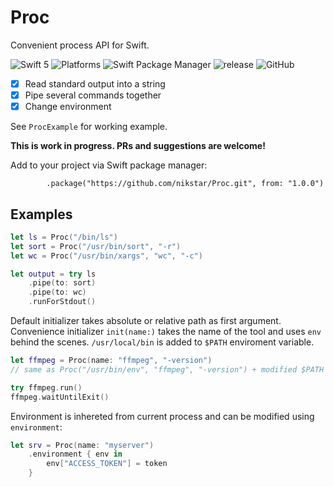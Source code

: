 # Proc

Convenient process API for Swift.

![Swift 5](https://img.shields.io/badge/swift-5-important)
![Platforms](https://img.shields.io/badge/platforms-macOS%20%7C%20Linux-lightgrey)
![Swift Package Manager](https://img.shields.io/badge/spm-compatible-brightgreen)
![release](https://img.shields.io/github/release/nikstar/Proc)
![GitHub](https://img.shields.io/github/license/nikstar/Proc)

- [x] Read standard output into a string
- [x] Pipe several commands together
- [x] Change environment

See `ProcExample` for working example.

**This is work in progress. PRs and suggestions are welcome!**

Add to your project via Swift package manager:

```
        .package("https://github.com/nikstar/Proc.git", from: "1.0.0")
```

## Examples

```swift
let ls = Proc("/bin/ls")
let sort = Proc("/usr/bin/sort", "-r")
let wc = Proc("/usr/bin/xargs", "wc", "-c")

let output = try ls
    .pipe(to: sort)
    .pipe(to: wc)
    .runForStdout()
```

Default initializer takes absolute or relative path as first argument. Convenience initializer `init(name:)` takes the name of the tool and uses `env` behind the scenes. `/usr/local/bin` is added to `$PATH` enviroment variable.

```swift
let ffmpeg = Proc(name: "ffmpeg", "-version") 
// same as Proc("/usr/bin/env", "ffmpeg", "-version") + modified $PATH

try ffmpeg.run()
ffmpeg.waitUntilExit()
```

Environment is inhereted from current process and can be modified using `environment`:

```swift
let srv = Proc(name: "myserver")
    .environment { env in 
        env["ACCESS_TOKEN"] = token
    }
```

